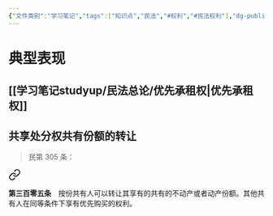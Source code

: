 ```yaml
---
{"文件类别":"学习笔记","tags":["知识点","民法","#权利","#民法权利"],"dg-publish":true,"aliases":["优先购买权"],"permalink":"/学习笔记studyup/民法总论/先买权/","dgPassFrontmatter":true,"created":"2024-10-17T09:01:10.959+08:00","updated":"2024-11-16T18:42:03.806+08:00"}
---
```


# 典型表现
## [[学习笔记studyup/民法总论/优先承租权\|优先承租权]]
## 共享处分权共有份额的转让
>民第 305 条：
<div class="transclusion internal-embed is-loaded"><a class="markdown-embed-link" href="/////#t305" aria-label="Open link"><svg xmlns="http://www.w3.org/2000/svg" width="24" height="24" viewBox="0 0 24 24" fill="none" stroke="currentColor" stroke-width="2" stroke-linecap="round" stroke-linejoin="round" class="svg-icon lucide-link"><path d="M10 13a5 5 0 0 0 7.54.54l3-3a5 5 0 0 0-7.07-7.07l-1.72 1.71"></path><path d="M14 11a5 5 0 0 0-7.54-.54l-3 3a5 5 0 0 0 7.07 7.07l1.71-1.71"></path></svg></a><div class="markdown-embed">



**第三百零五条**　按份共有人可以转让其享有的共有的不动产或者动产份额。其他共有人在同等条件下享有优先购买的权利。 

</div></div>
